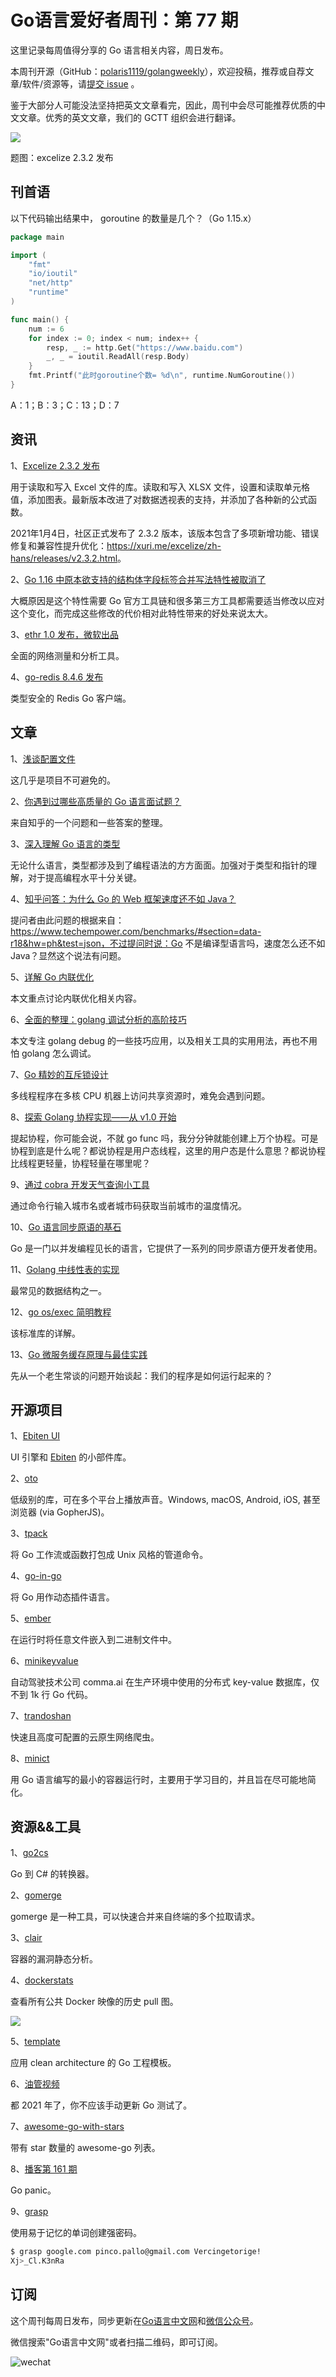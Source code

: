 # Go语言爱好者周刊：第 77 期

这里记录每周值得分享的 Go 语言相关内容，周日发布。

本周刊开源（GitHub：[polaris1119/golangweekly](https://github.com/polaris1119/golangweekly)），欢迎投稿，推荐或自荐文章/软件/资源等，请[提交 issue](https://github.com/polaris1119/golangweekly/issues) 。

鉴于大部分人可能没法坚持把英文文章看完，因此，周刊中会尽可能推荐优质的中文文章。优秀的英文文章，我们的 GCTT 组织会进行翻译。

![](imgs/issue077/cover.png)

题图：excelize 2.3.2 发布

## 刊首语

以下代码输出结果中， goroutine 的数量是几个？（Go 1.15.x）

```go
package main

import (
	"fmt"
	"io/ioutil"
	"net/http"
	"runtime"
)

func main() {
	num := 6
	for index := 0; index < num; index++ {
		resp, _ := http.Get("https://www.baidu.com")
		_, _ = ioutil.ReadAll(resp.Body)
	}
	fmt.Printf("此时goroutine个数= %d\n", runtime.NumGoroutine())
}
```

A：1；B：3；C：13；D：7

## 资讯

1、[Excelize 2.3.2 发布](https://github.com/360EntSecGroup-Skylar/excelize)

用于读取和写入 Excel 文件的库。读取和写入 XLSX 文件，设置和读取单元格值，添加图表。最新版本改进了对数据透视表的支持，并添加了各种新的公式函数。

2021年1月4日，社区正式发布了 2.3.2 版本，该版本包含了多项新增功能、错误修复和兼容性提升优化：<https://xuri.me/excelize/zh-hans/releases/v2.3.2.html>。

2、[Go 1.16 中原本欲支持的结构体字段标签合并写法特性被取消了](https://github.com/golang/go/issues/40281)

大概原因是这个特性需要 Go 官方工具链和很多第三方工具都需要适当修改以应对这个变化，而完成这些修改的代价相对此特性带来的好处来说太大。

3、[ethr 1.0 发布，微软出品](https://logicpundit.com/blog/ethr-v1/)

全面的网络测量和分析工具。

4、[go-redis 8.4.6 发布](https://github.com/go-redis/redis)

类型安全的 Redis Go 客户端。

## 文章

1、[浅谈配置文件](https://mp.weixin.qq.com/s/BDH9jc3tA-Sk-ZF2geJRxg)

这几乎是项目不可避免的。

2、[你遇到过哪些高质量的 Go 语言面试题？](https://mp.weixin.qq.com/s/_RGIG19v3H9BOuXkrRLSjw)

来自知乎的一个问题和一些答案的整理。

3、[深入理解 Go 语言的类型](https://mp.weixin.qq.com/s/Bm5IpdsHjYhLmmX_cl8cGw)

无论什么语言，类型都涉及到了编程语法的方方面面。加强对于类型和指针的理解，对于提高编程水平十分关键。

4、[知乎问答：为什么 Go 的 Web 框架速度还不如 Java？](https://mp.weixin.qq.com/s/i2sPVjhR4Fl3xGif2VyMvw)

提问者由此问题的根据来自：https://www.techempower.com/benchmarks/#section=data-r18&hw=ph&test=json，不过提问时说：Go 不是编译型语言吗，速度怎么还不如 Java？显然这个说法有问题。

5、[详解 Go 内联优化](https://mp.weixin.qq.com/s/89QLSqGzH0yUM6cO6V4zmQ)

本文重点讨论内联优化相关内容。

6、[全面的整理：golang 调试分析的高阶技巧](https://mp.weixin.qq.com/s/SvzMEdhxHfI9hYU62r1C7g)

本文专注 golang debug 的一些技巧应用，以及相关工具的实用用法，再也不用怕 golang 怎么调试。

7、[Go 精妙的互斥锁设计](https://mp.weixin.qq.com/s/j0NCgrU6M8ps0zIOkOT3FQ)

多线程程序在多核 CPU 机器上访问共享资源时，难免会遇到问题。

8、[探索 Golang 协程实现——从 v1.0 开始](https://mp.weixin.qq.com/s/foG3tUl2U2nTh6L-f4wktA)

提起协程，你可能会说，不就 go func 吗，我分分钟就能创建上万个协程。可是协程到底是什么呢？都说协程是用户态线程，这里的用户态是什么意思？都说协程比线程更轻量，协程轻量在哪里呢？

9、[通过 cobra 开发天气查询小工具](https://mp.weixin.qq.com/s/ieu8lBMaLrwhpFVCR_E1TA)

通过命令行输入城市名或者城市码获取当前城市的温度情况。

10、[Go 语言同步原语的基石](https://mp.weixin.qq.com/s/BITpMB8KrUsQaFST299YpA)

Go 是一门以并发编程见长的语言，它提供了一系列的同步原语方便开发者使用。

11、[Golang 中线性表的实现](https://segmentfault.com/a/1190000038836868)

最常见的数据结构之一。

12、[go os/exec 简明教程](https://colobu.com/2020/12/27/go-with-os-exec/)

该标准库的详解。

13、[Go 微服务缓存原理与最佳实践](https://mp.weixin.qq.com/s/LgCESuXg-Ri2A7twMfmweA)

先从一个老生常谈的问题开始谈起：我们的程序是如何运行起来的？

## 开源项目

1、[Ebiten UI](https://github.com/blizzy78/ebitenui)

UI 引擎和 [Ebiten](https://ebiten.org/) 的小部件库。

2、[oto](https://github.com/hajimehoshi/oto)

低级别的库，可在多个平台上播放声音。Windows, macOS, Android, iOS, 甚至浏览器 (via GopherJS)。

3、[tpack](https://github.com/reugn/tpack)

将 Go 工作流或函数打包成 Unix 风格的管道命令。

4、[go-in-go](https://skuz.xyz/go-in-go.html)

将 Go 用作动态插件语言。

5、[ember](https://github.com/maja42/ember)

在运行时将任意文件嵌入到二进制文件中。

6、[minikeyvalue](https://github.com/geohot/minikeyvalue)

自动驾驶技术公司 comma.ai 在生产环境中使用的分布式 key-value 数据库，仅不到 1k 行 Go 代码。

7、[trandoshan](https://github.com/creekorful/trandoshan)

快速且高度可配置的云原生网络爬虫。

8、[minict](https://github.com/Ripolak/minict)

用 Go 语言编写的最小的容器运行时，主要用于学习目的，并且旨在尽可能地简化。

## 资源&&工具

1、[go2cs](https://go2cs.net/)

Go 到 C# 的转换器。

2、[gomerge](https://github.com/Cian911/gomerge)

gomerge 是一种工具，可以快速合并来自终端的多个拉取请求。

3、[clair](https://github.com/quay/clair)

容器的漏洞静态分析。

4、[dockerstats](https://github.com/aeneasr/dockerstats)

查看所有公共 Docker 映像的历史 pull 图。

![](imgs/issue077/dockerstats.png)

5、[template](https://github.com/golang-common-packages/template)

应用 clean architecture 的 Go 工程模板。

6、[油管视频](https://www.youtube.com/watch?v=mvkIruEGRr4)

都 2021 年了，你不应该手动更新 Go 测试了。

7、[awesome-go-with-stars](https://github.com/amanbolat/awesome-go-with-stars)

带有 star 数量的 awesome-go 列表。

8、[播客第 161 期](https://changelog.com/gotime/161)

Go panic。

9、[grasp](https://github.com/lucasepe/grasp)

使用易于记忆的单词创建强密码。

```bash
$ grasp google.com pinco.pallo@gmail.com Vercingetorige! 
Xj>_Cl.K3nRa
```

## 订阅

这个周刊每周日发布，同步更新在[Go语言中文网](https://studygolang.com/go/weekly)和[微信公众号](https://weixin.sogou.com/weixin?query=Go%E8%AF%AD%E8%A8%80%E4%B8%AD%E6%96%87%E7%BD%91)。

微信搜索"Go语言中文网"或者扫描二维码，即可订阅。

![wechat](imgs/wechat.png)
